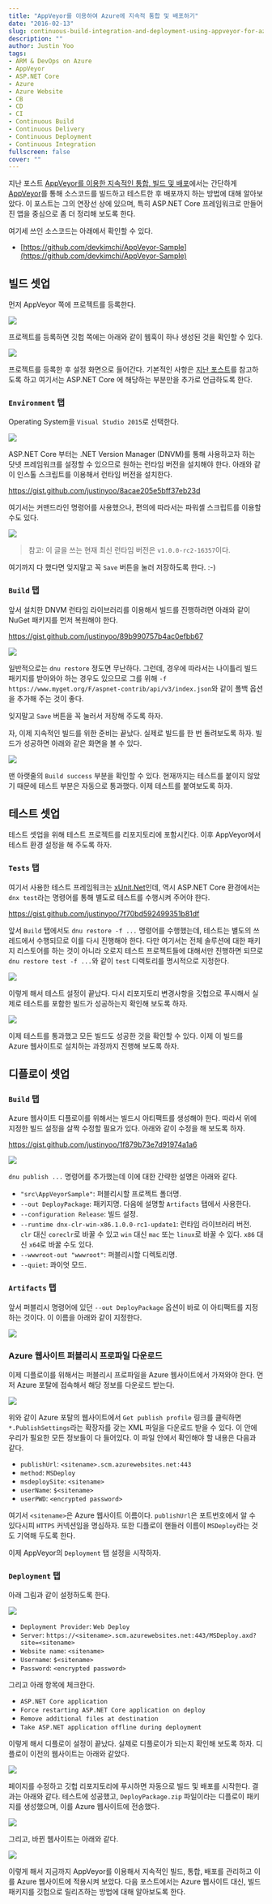 ```yaml
---
title: "AppVeyor를 이용하여 Azure에 지속적 통합 및 배포하기"
date: "2016-02-13"
slug: continuous-build-integration-and-deployment-using-appveyor-for-azure
description: ""
author: Justin Yoo
tags:
- ARM & DevOps on Azure
- AppVeyor
- ASP.NET Core
- Azure
- Azure Website
- CB
- CD
- CI
- Continuous Build
- Continuous Delivery
- Continuous Deployment
- Continuous Integration
fullscreen: false
cover: ""
---
```


지난 포스트 [AppVeyor를 이용한 지속적인 통합, 빌드 및 배포](http://blog.aliencube.org/ko/2015/04/19/continuous-integration-build-and-delivery-using-appveyor)에서는 간단하게 [AppVeyor](https://appveyor.com)를 통해 소스코드를 빌드하고 테스트한 후 배포까지 하는 방법에 대해 알아보았다. 이 포스트는 그의 연장선 상에 있으며, 특히 ASP.NET Core 프레임워크로 만들어진 앱을 중심으로 좀 더 정리해 보도록 한다.

여기세 쓰인 소스코드는 아래에서 확인할 수 있다.

- [https://github.com/devkimchi/AppVeyor-Sample](https://github.com/devkimchi/AppVeyor-Sample)

## 빌드 셋업

먼저 AppVeyor 쪽에 프로젝트를 등록한다.

![](https://sa0blogs.blob.core.windows.net/aliencube/2016/02/appveyor-01.png)

프로젝트를 등록하면 깃헙 쪽에는 아래와 같이 웹훅이 하나 생성된 것을 확인할 수 있다.

![](https://sa0blogs.blob.core.windows.net/aliencube/2016/02/appveyor-02.png)

프로젝트를 등록한 후 설정 화면으로 들어간다. 기본적인 사항은 [지난 포스트](http://blog.aliencube.org/ko/2015/04/19/continuous-integration-build-and-delivery-using-appveyor)를 참고하도록 하고 여기서는 ASP.NET Core 에 해당하는 부분만을 추가로 언급하도록 한다.

### `Environment` 탭

Operating System을 `Visual Studio 2015`로 선택한다.

![](https://sa0blogs.blob.core.windows.net/aliencube/2016/02/appveyor-03.png)

ASP.NET Core 부터는 .NET Version Manager (DNVM)를 통해 사용하고자 하는 닷넷 프레임워크를 설정할 수 있으므로 원하는 런타임 버전을 설치해야 한다. 아래와 같이 인스톨 스크립트를 이용해서 런타임 버전을 설치한다.

https://gist.github.com/justinyoo/8acae205e5bff37eb23d

여기서는 커맨드라인 명령어를 사용했으나, 편의에 따라서는 파워셸 스크립트를 이용할 수도 있다.

![](https://sa0blogs.blob.core.windows.net/aliencube/2016/02/appveyor-04.png)

> 참고: 이 글을 쓰는 현재 최신 런타임 버전은 `v1.0.0-rc2-16357`이다.

여기까지 다 했다면 잊지말고 꼭 `Save` 버튼을 눌러 저장하도록 한다. :-)

### `Build` 탭

앞서 설치한 DNVM 런타임 라이브러리를 이용해서 빌드를 진행하려면 아래와 같이 NuGet 패키지를 먼저 복원해야 한다.

https://gist.github.com/justinyoo/89b990757b4ac0efbb67

![](https://sa0blogs.blob.core.windows.net/aliencube/2016/02/appveyor-05.png)

일반적으로는 `dnu restore` 정도면 무난하다. 그런데, 경우에 따라서는 나이틀리 빌드 패키지를 받아와야 하는 경우도 있으므로 그를 위해 `-f https://www.myget.org/F/aspnet-contrib/api/v3/index.json`와 같이 폴백 옵션을 추가해 주는 것이 좋다.

잊지말고 `Save` 버튼을 꼭 눌러서 저장해 주도록 하자.

자, 이제 지속적인 빌드를 위한 준비는 끝났다. 실제로 빌드를 한 번 돌려보도록 하자. 빌드가 성공하면 아래와 같은 화면을 볼 수 있다.

![](https://sa0blogs.blob.core.windows.net/aliencube/2016/02/appveyor-06.png)

맨 아랫줄의 `Build success` 부분을 확인할 수 있다. 현재까지는 테스트를 붙이지 않았기 때문에 테스트 부분은 자동으로 통과했다. 이제 테스트를 붙여보도록 하자.

## 테스트 셋업

테스트 셋업을 위해 테스트 프로젝트를 리포지토리에 포함시킨다. 이후 AppVeyor에서 테스트 환경 설정을 해 주도록 하자.

### `Tests` 탭

여기서 사용한 테스트 프레임워크는 [xUnit.Net](https://xunit.github.io)인데, 역시 ASP.NET Core 환경에서는 `dnx test`라는 명령어를 통해 별도로 테스트를 수행시켜 주어야 한다.

https://gist.github.com/justinyoo/7f70bd592499351b81df

앞서 `Build` 탭에서도 `dnu restore -f ...` 명령어를 수행했는데, 테스트는 별도의 쓰레드에서 수행되므로 이를 다시 진행해야 한다. 다만 여기서는 전체 솔루션에 대한 패키지 리스토어를 하는 것이 아니라 오로지 테스트 프로젝트들에 대해서만 진행하면 되므로 `dnu restore test -f ...`와 같이 `test` 디렉토리를 명시적으로 지정한다.

![](https://sa0blogs.blob.core.windows.net/aliencube/2016/02/appveyor-07.png)

이렇게 해서 테스트 설정이 끝났다. 다시 리포지토리 변경사항을 깃헙으로 푸시해서 실제로 테스트를 포함한 빌드가 성공하는지 확인해 보도록 하자.

![](https://sa0blogs.blob.core.windows.net/aliencube/2016/02/appveyor-08.png)

이제 테스트를 통과했고 모든 빌드도 성공한 것을 확인할 수 있다. 이제 이 빌드를 Azure 웹사이트로 설치하는 과정까지 진행해 보도록 하자.

## 디플로이 셋업

### `Build` 탭

Azure 웹사이트 디플로이를 위해서는 빌드시 아티팩트를 생성해야 한다. 따라서 위에 지정한 빌드 설정을 살짝 수정할 필요가 있다. 아래와 같이 수정을 해 보도록 하자.

https://gist.github.com/justinyoo/1f879b73e7d91974a1a6

![](https://sa0blogs.blob.core.windows.net/aliencube/2016/02/appveyor-09.png)

`dnu publish ...` 명령어를 추가했는데 이에 대한 간략한 설명은 아래와 같다.

- `"src\AppVeyorSample"`: 퍼블리시할 프로젝트 폴더명.
- `--out DeployPackage`: 패키지명. 다음에 설명할 `Artifacts` 탭에서 사용한다.
- `--configuration Release`: 빌드 설정.
- `--runtime dnx-clr-win-x86.1.0.0-rc1-update1`: 런타임 라이브러리 버전. `clr` 대신 `coreclr`로 바꿀 수 있고 `win` 대신 `mac` 또는 `linux`로 바꿀 수 있다. `x86` 대신 `x64`로 바꿀 수도 있다.
- `--wwwroot-out "wwwroot"`: 퍼블리시할 디렉토리명.
- `--quiet`: 콰이엇 모드.

### `Artifacts` 탭

앞서 퍼블리시 명령어에 있던 `--out DeployPackage` 옵션이 바로 이 아티팩트를 지정하는 것이다. 이 이름을 아래와 같이 지정한다.

![](https://sa0blogs.blob.core.windows.net/aliencube/2016/02/appveyor-10.png)

### Azure 웹사이트 퍼블리시 프로파일 다운로드

이제 디플로이를 위해서는 퍼블리시 프로파일을 Azure 웹사이트에서 가져와야 한다. 먼저 Azure 포탈에 접속해서 해당 정보를 다운로드 받는다.

![](https://sa0blogs.blob.core.windows.net/aliencube/2016/02/appveyor-11.png)

위와 같이 Azure 포탈의 웹사이트에서 `Get publish profile` 링크를 클릭하면 `*.PublishSettings`라는 확장자를 갖는 XML 파일을 다운로드 받을 수 있다. 이 안에 우리가 필요한 모든 정보들이 다 들어있다. 이 파일 안에서 확인해야 할 내용은 다음과 같다.

- `publishUrl`: `<sitename>.scm.azurewebsites.net:443`
- `method`: `MSDeploy`
- `msdeploySite`: `<sitename>`
- `userName`: `$<sitename>`
- `userPWD`: `<encrypted password>`

여기서 `<sitename>`은 Azure 웹사이트 이름이다. `publishUrl`은 포트번호에서 알 수 있다시피 `HTTPS` 커넥션임을 명심하자. 또한 디플로이 핸들러 이름이 `MSDeploy`라는 것도 기억해 두도록 한다.

이제 AppVeyor의 `Deployment` 탭 설정을 시작하자.

### `Deployment` 탭

아래 그림과 같이 설정하도록 한다.

![](https://sa0blogs.blob.core.windows.net/aliencube/2016/02/appveyor-12.png)

- `Deployment Provider`: `Web Deploy`
- `Server`: `https://<sitename>.scm.azurewebsites.net:443/MSDeploy.axd?site=<sitename>`
- `Website name`: `<sitename>`
- `Username`: `$<sitename>`
- `Password`: `<encrypted password>`

그리고 아래 항목에 체크한다.

- `ASP.NET Core application`
- `Force restarting ASP.NET Core application on deploy`
- `Remove additional files at destination`
- `Take ASP.NET application offline during deployment`

이렇게 해서 디플로이 설정이 끝났다. 실제로 디플로이가 되는지 확인해 보도록 하자. 디플로이 이전의 웹사이트는 아래와 같았다.

![](https://sa0blogs.blob.core.windows.net/aliencube/2016/02/appveyor-13.png)

페이지를 수정하고 깃헙 리포지토리에 푸시하면 자동으로 빌드 및 배포를 시작한다. 결과는 아래와 같다. 테스트에 성공했고, `DeployPackage.zip` 파일이라는 디플로이 패키지를 생성했으며, 이를 Azure 웹사이트에 전송했다.

![](https://sa0blogs.blob.core.windows.net/aliencube/2016/02/appveyor-14.png)

그리고, 바뀐 웹사이트는 아래와 같다.

![](https://sa0blogs.blob.core.windows.net/aliencube/2016/02/appveyor-15.png)

이렇게 해서 지금까지 AppVeyor를 이용해서 지속적인 빌드, 통합, 배포를 관리하고 이를 Azure 웹사이트에 적용시켜 보았다. 다음 포스트에서는 Azure 웹사이트 대신, 빌드 패키지를 깃헙으로 릴리즈하는 방법에 대해 알아보도록 한다.
